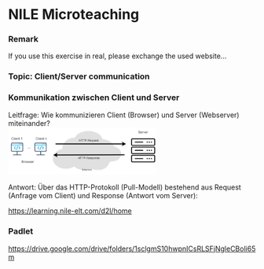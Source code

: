 # NILE Microteaching

### Remark
If you use this exercise in real, please exchange the used website...


### Topic: Client/Server communication

### Kommunikation zwischen Client und Server
Leitfrage: Wie kommunizieren Client (Browser) und Server (Webserver) miteinander?<br/>
<img src="client-server-1-NILE-1.png" width="60%" height=auto />

Antwort: Über das HTTP-Protokoll (Pull-Modell) bestehend aus Request (Anfrage vom Client) und 
Response (Antwort vom Server):

https://learning.nile-elt.com/d2l/home


### Padlet
https://drive.google.com/drive/folders/1sclgmS10hwpnICsRLSFjNgleCBoli65m
